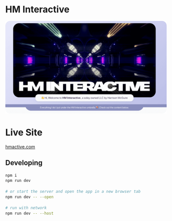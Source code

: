 # HM Interactive
![HM Interactive screenshot](screenshot.png)

# Live Site
[hmactive.com](https://hmactive.com/)

## Developing

```bash
npm i
npm run dev

# or start the server and open the app in a new browser tab
npm run dev -- --open

# run with network
npm run dev -- --host
```

